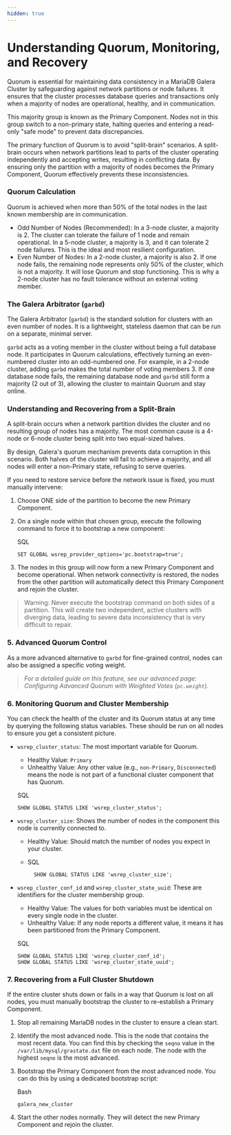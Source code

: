 ```yaml
---
hidden: true
---
```


# Understanding Quorum, Monitoring, and Recovery

Quorum is essential for maintaining data consistency in a MariaDB Galera Cluster by safeguarding against network partitions or node failures. It ensures that the cluster processes database queries and transactions only when a majority of nodes are operational, healthy, and in communication.

This majority group is known as the Primary Component. Nodes not in this group switch to a non-primary state, halting queries and entering a read-only "safe mode" to prevent data discrepancies.

The primary function of Quorum is to avoid "split-brain" scenarios. A split-brain occurs when network partitions lead to parts of the cluster operating independently and accepting writes, resulting in conflicting data. By ensuring only the partition with a majority of nodes becomes the Primary Component, Quorum effectively prevents these inconsistencies.

### Quorum Calculation

Quorum is achieved when more than 50% of the total nodes in the last known membership are in communication.

* Odd Number of Nodes (Recommended): In a 3-node cluster, a majority is 2. The cluster can tolerate the failure of 1 node and remain operational. In a 5-node cluster, a majority is 3, and it can tolerate 2 node failures. This is the ideal and most resilient configuration.
* Even Number of Nodes: In a 2-node cluster, a majority is also 2. If one node fails, the remaining node represents only 50% of the cluster, which is not a majority. It will lose Quorum and stop functioning. This is why a 2-node cluster has no fault tolerance without an external voting member.

### The Galera Arbitrator (`garbd`)

The Galera Arbitrator (`garbd`) is the standard solution for clusters with an even number of nodes. It is a lightweight, stateless daemon that can be run on a separate, minimal server.

`garbd` acts as a voting member in the cluster without being a full database node. It participates in Quorum calculations, effectively turning an even-numbered cluster into an odd-numbered one. For example, in a 2-node cluster, adding `garbd` makes the total number of voting members 3. If one database node fails, the remaining database node and `garbd` still form a majority (2 out of 3), allowing the cluster to maintain Quorum and stay online.

### Understanding and Recovering from a Split-Brain

A split-brain occurs when a network partition divides the cluster and no resulting group of nodes has a majority. The most common cause is a 4-node or 6-node cluster being split into two equal-sized halves.

By design, Galera's quorum mechanism prevents data corruption in this scenario. Both halves of the cluster will fail to achieve a majority, and all nodes will enter a non-Primary state, refusing to serve queries.

If you need to restore service before the network issue is fixed, you must manually intervene:

1. Choose ONE side of the partition to become the new Primary Component.
2.  On a single node within that chosen group, execute the following command to force it to bootstrap a new component:

    SQL

    ```
    SET GLOBAL wsrep_provider_options='pc.bootstrap=true';
    ```
3. The nodes in this group will now form a new Primary Component and become operational. When network connectivity is restored, the nodes from the other partition will automatically detect this Primary Component and rejoin the cluster.

> Warning: Never execute the bootstrap command on both sides of a partition. This will create two independent, active clusters with diverging data, leading to severe data inconsistency that is very difficult to repair.

### 5. Advanced Quorum Control

As a more advanced alternative to `garbd` for fine-grained control, nodes can also be assigned a specific voting weight.

> _For a detailed guide on this feature, see our advanced page: Configuring Advanced Quorum with Weighted Votes (`pc.weight`)._

### 6. Monitoring Quorum and Cluster Membership

You can check the health of the cluster and its Quorum status at any time by querying the following status variables. These should be run on all nodes to ensure you get a consistent picture.

*   `wsrep_cluster_status`: The most important variable for Quorum.

    * Healthy Value: `Primary`
    * Unhealthy Value: Any other value (e.g., `non-Primary`, `Disconnected`) means the node is not part of a functional cluster component that has Quorum.

    SQL

    ```
    SHOW GLOBAL STATUS LIKE 'wsrep_cluster_status';
    ```
* `wsrep_cluster_size`: Shows the number of nodes in the component this node is currently connected to.
  * Healthy Value: Should match the number of nodes you expect in your cluster.
  *   SQL

      ```
        SHOW GLOBAL STATUS LIKE 'wsrep_cluster_size';
      ```
*   `wsrep_cluster_conf_id` and `wsrep_cluster_state_uuid`: These are identifiers for the cluster membership group.

    * Healthy Value: The values for both variables must be identical on every single node in the cluster.
    * Unhealthy Value: If any node reports a different value, it means it has been partitioned from the Primary Component.

    SQL

    ```
    SHOW GLOBAL STATUS LIKE 'wsrep_cluster_conf_id';
    SHOW GLOBAL STATUS LIKE 'wsrep_cluster_state_uuid';
    ```

### 7. Recovering from a Full Cluster Shutdown

If the entire cluster shuts down or fails in a way that Quorum is lost on all nodes, you must manually bootstrap the cluster to re-establish a Primary Component.

1. Stop all remaining MariaDB nodes in the cluster to ensure a clean start.
2. Identify the most advanced node. This is the node that contains the most recent data. You can find this by checking the `seqno` value in the `/var/lib/mysql/grastate.dat` file on each node. The node with the highest `seqno` is the most advanced.
3.  Bootstrap the Primary Component from the most advanced node. You can do this by using a dedicated bootstrap script:

    Bash

    ```
    galera_new_cluster
    ```
4. Start the other nodes normally. They will detect the new Primary Component and rejoin the cluster.
